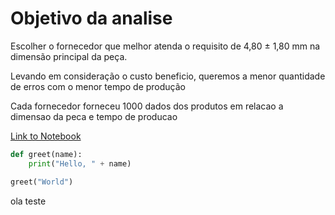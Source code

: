 # Objetivo da analise

Escolher o fornecedor que melhor atenda o requisito
de 4,80 ± 1,80 mm na dimensão principal da peça.

Levando em consideração o custo beneficio, queremos a menor quantidade de erros com o menor tempo de produção

Cada fornecedor forneceu 1000 dados dos produtos em relacao a dimensao da peca e tempo de producao

[Link to Notebook](analise.ipynb)


```python
def greet(name):
    print("Hello, " + name)

greet("World")
```
ola teste
